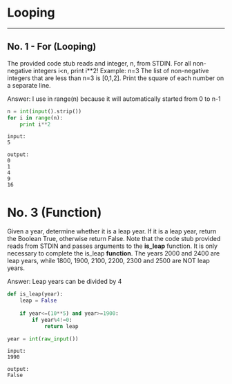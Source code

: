 # Looping
---
## No. 1 - For (Looping)
The provided code stub reads and integer, n, from STDIN. For all non-negative integers i<n, print i**2!
Example: n=3
The list of non-negative integers that are less than n=3 is [0,1,2]. Print the square of each number on a separate line.

Answer:
I use in range(n) because it will automatically started from 0 to n-1
```python
n = int(input().strip())
for i in range(n):
    print i**2
```
```
input:
5

output:
0
1
4
9
16
```

# No. 3 (Function)
Given a year, determine whether it is a leap year. If it is a leap year, return the Boolean True, otherwise return False.
Note that the code stub provided reads from STDIN and passes arguments to the **is_leap** function. It is only necessary to complete the is_leap **function**. The years 2000 and 2400 are leap years, while 1800, 1900, 2100, 2200, 2300 and 2500 are NOT leap years.

Answer:
Leap years can be divided by 4
```python
def is_leap(year):
    leap = False
  
    if year<=(10**5) and year>=1900:
        if year%4!=0:
            return leap

year = int(raw_input())
```
```
input:
1990

output:
False
